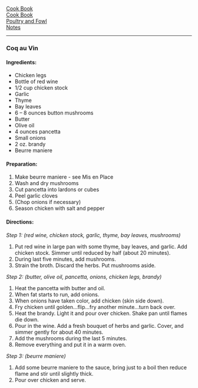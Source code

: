 [Cook Book](https://github.com/vmsmith/EDT/blob/master/calendar.md)    
[Cook Book](https://github.com/vmsmith/CookBook/blob/master/README.md)     
[Poultry and Fowl](https://github.com/vmsmith/CookBook/blob/master/poultry_fowl.md)  
[Notes](https://github.com/vmsmith/CookBook/blob/master/notes.md)  

-----

### Coq au Vin  

#### Ingredients:  
* Chicken legs  
* Bottle of red wine  
* 1/2 cup chicken stock  
* Garlic  
* Thyme  
* Bay leaves  
* 6 – 8 ounces button mushrooms  
* Butter  
* Olive oil  
* 4 ounces pancetta  
* Small onions  
* 2 oz. brandy  
* Beurre maniere   

#### Preparation:  

1. Make beurre maniere - see Mis en Place  
2. Wash and dry mushrooms  
3. Cut pancetta into lardons or cubes  
4. Peel garlic cloves  
5. (Chop onions if necessary)  
6. Season chicken with salt and pepper  

#### Directions:  

*Step 1: (red wine, chicken stock, garlic, thyme, bay leaves, mushrooms)*

1. Put red wine in large pan with some thyme, bay leaves, and garlic.  Add chicken stock.  Simmer until reduced by half (about 20 minutes).  
2. During last five minutes, add mushrooms.  
3. Strain the broth.  Discard the herbs.  Put mushrooms aside.  


*Step 2: (butter, olive oil, pancetta, onions, chicken legs, brandy)*

1. Heat the pancetta with butter and oil.  
2. When fat starts to run, add onions.    
3. When onions have taken color, add chicken (skin side down).  
4. Fry chicken until golden...flip...fry another minute...turn back over.  
5. Heat the brandy.  Light it and pour over chicken.  Shake pan until flames die down.  
6. Pour in the wine.  Add a fresh bouquet of herbs and garlic.  Cover, and simmer gently for about 40 minutes.  
7. Add the mushrooms during the last 5 minutes.  
8. Remove everything and put it in a warm oven.  

*Step 3: (beurre maniere)*  

1. Add some beurre maniere to the sauce, bring just to a boil then reduce flame and stir until slightly thick.  
2. Pour over chicken and serve.

